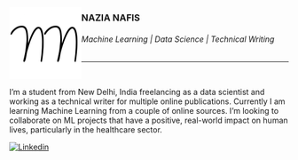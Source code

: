 <img
     align="left"
     alt="Nazia-Nafis-logo"
     src="https://github.com/nazianafis/nazianafis/blob/main/img/nn.png"
  />

### NAZIA NAFIS
###### Machine Learning | Data Science | Technical Writing

---

<br>

I’m a student from New Delhi, India freelancing as a data scientist and working as a technical writer for multiple online publications. Currently I am learning Machine Learning from a couple of online sources.
I’m looking to collaborate on ML projects that have a positive, real-world impact on human lives, particularly in the healthcare sector.

<a href="https://www.linkedin.com/in/nazianafis/">
  <img
    alt="Linkedin"
    src="https://img.shields.io/badge/linkedin-0077B5?logo=linkedin&logoColor=white&style=for-the-badge"
  />
</a>
